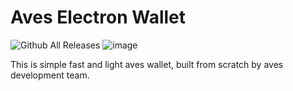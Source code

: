 # Aves Electron Wallet
![Github All Releases](https://img.shields.io/github/downloads/Aves-Project/aves-wallet/total.svg)
![image](https://user-images.githubusercontent.com/62844491/215148358-3c71731c-3a90-4249-aa40-052bd5406e8a.png)

This is simple fast and light aves wallet, built from scratch by aves development team.
